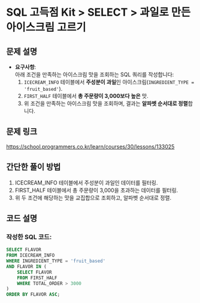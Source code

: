 # SQL 고득점 Kit > SELECT > 과일로 만든 아이스크림 고르기

## 문제 설명
- **요구사항**:  
아래 조건을 만족하는 아이스크림 맛을 조회하는 SQL 쿼리를 작성합니다:
  1. `ICECREAM_INFO` 테이블에서 **주성분이 과일**인 아이스크림(`INGREDIENT_TYPE = 'fruit_based'`).
  2. `FIRST_HALF` 테이블에서 **총 주문량이 3,000보다 높은** 맛.
  3. 위 조건을 만족하는 아이스크림 맛을 조회하며, 결과는 **알파벳 순서대로 정렬**합니다.

## 문제 링크
https://school.programmers.co.kr/learn/courses/30/lessons/133025

## 간단한 풀이 방법
1. ICECREAM_INFO 테이블에서 주성분이 과일인 데이터를 필터링.
2. FIRST_HALF 테이블에서 총 주문량이 3,000을 초과하는 데이터를 필터링.
3. 위 두 조건에 해당하는 맛을 교집합으로 조회하고, 알파벳 순서대로 정렬.

## 코드 설명
### 작성한 SQL 코드:
```sql
SELECT FLAVOR
FROM ICECREAM_INFO
WHERE INGREDIENT_TYPE = 'fruit_based' 
AND FLAVOR IN (
    SELECT FLAVOR
    FROM FIRST_HALF
    WHERE TOTAL_ORDER > 3000
)
ORDER BY FLAVOR ASC;